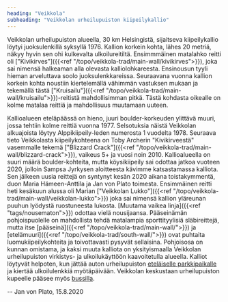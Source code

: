 ```yaml
---
heading: "Veikkola"
subheading: "Veikkolan urheilupuiston kiipeilykallio"
--- 
```


Veikkolan urheilupuiston alueella, 30 km Helsingistä, sijaitseva kiipeilykallio löytyi juoksulenkillä syksyllä 1976. Kallion korkein kohta, lähes 20 metriä, näkyy hyvin sen ohi kulkevalta ulkoilureitiltä. Ensimmmäinen matalahko reitti oli ["Kivikirves"]({{<ref "/topo/veikkola-trad/main-wall/kivikirves">}}), joka sai nimensä halkeaman alla olevasta kalliolohkareesta. Ensinousun tyyli hieman arveluttava soolo juoksulenkkareissa. Seuraavana vuonna kallion korkein kohta noustiin kiertelemällä vähimmän vastuksen mukaan ja tekemällä tästä ["Kruisailu"]({{<ref "/topo/veikkola-trad/main-wall/kruisailu">}})-reitistä  mahdollisimman pitkä. Tästä kohdasta oikealle on kolme matalaa reittiä ja mahdollisuus muutamaan uuteen.

Kallioalueen eteläpäässä on hieno, juuri boulder-korkeuden ylittävä muuri, jossa tehtiin kolme reittiä vuonna 1977. Selsotuksia näistä Veikkolan alkuajoista löytyy Alppikiipeily-leden numerosta 1 vuodelta 1978. Seuraava tieto Veikkolasta kiipeilykohteena on Toby Archerin "Kivikirveestä" vasemmalle tekemä ["Blizzard Crack"]({{<ref "/topo/veikkola-trad/main-wall/blizzard-crack">}}), vaikeus 5+ ja vuosi noin 2010. Kallioalueella on suuri määrä boulder-kohteita, mutta köysikiipeily sai odottaa jatkoa vuoteen 2020, jolloin Sampsa Jyrkysen aloitteesta kävimme katsastamassa kalliota. Sen jälkeen uusia reittejä on syntynyt kesän 2020 aikana toistakymmentä, duon Maria Hämeen-Anttila ja Jan von Plato toimesta. Ensimmäinen reitti heti kesäkuun alussa oli Marian ["Veikkolan Lukko"]({{<ref "/topo/veikkola-trad/main-wall/veikkolan-lukko">}}) joka sai nimensä kallion yläreunan puuhun lyödystä ruostuneesta lukosta.  [Muutama vaikea linja]({{<ref "tags/nousematon">}}) odottaa vielä nousijaansa. Pääseinämän pohjoispuolelle on mahdollista tehdä matalampia sporttityylisiä släbireittejä, mutta itse [pääseinä]({{<ref "/topo/veikkola-trad/main-wall/">}}) ja [etelämuuri]({{<ref "/topo/veikkola-trad/south-wall/">}}) ovat puhtaita luomukiipeilykohteita ja toivottavasti pysyvät sellaisina. Pohjoisosa on kunnan omistama, ja kaksi muuta kalliota on yksityismaalla Veikkolan urheilupuiston virkistys- ja ulkoilukäyttöön kaavoitetulla alueella. Kalliot löytyvät helpoten, kun jättää auton urheilupuiston [eteläiselle parkkipaikalle](https://her.is/3h7eQ48) ja kiertää ulkoilulenkkiä myötäpäivään. Veikkolan keskustaan urheilupuiston kupeelle pääsee myös [bussilla](https://reittiopas.hsl.fi/reitti/Helsinki%2C%20Helsinki%3A%3A60.171779%2C24.941355/Lamminp%C3%A4%C3%A4ntie%2C%20Kirkkonummi%3A%3A60.271812%2C24.438505).

 -- Jan von Plato, 15.8.2020

